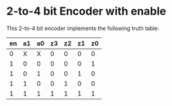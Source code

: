 # 2-to-4 bit Encoder with enable

This 2-to-4 bit encoder implements the following truth table:

| en | a1 | a0 | z3 | z2 | z1 | z0 |
|----|----|----|----|----|----|----|
| 0  | X  | X  |  0 |  0 |  0 |  0 |
| 1  | 0  | 0  |  0 |  0 |  0 |  1 |
| 1  | 0  | 1  |  0 |  0 |  1 |  0 |
| 1  | 1  | 0  |  0 |  1 |  0 |  0 |
| 1  | 1  | 1  |  1 |  1 |  1 |  1 |


